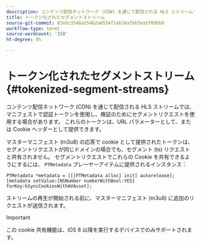 ```yaml
---
description: コンテンツ配信ネットワーク (CDN) を通じて配信される HLS ストリームでは、マニフェストで認証トークンを使用し、検証のためにセグメントリクエストを使用する場合があります。 これらのトークンは、URL パラメーターとして、または Cookie ヘッダーとして提供できます。
title: トークン化されたセグメントストリーム
source-git-commit: 02ebc3548a254b2a6554f1ab34afbb3ea5f09bb8
workflow-type: tm+mt
source-wordcount: '159'
ht-degree: 0%

---
```


# トークン化されたセグメントストリーム{#tokenized-segment-streams}

コンテンツ配信ネットワーク (CDN) を通じて配信される HLS ストリームでは、マニフェストで認証トークンを使用し、検証のためにセグメントリクエストを使用する場合があります。 これらのトークンは、URL パラメーターとして、または Cookie ヘッダーとして提供できます。

マスターマニフェスト (m3u8) の応答で cookie として提供されたトークンは、セグメントリクエストが同じドメインの場合でも、セグメント (ts) リクエストと共有されません。 セグメントリクエストでこれらの Cookie を共有できるようにするには、 `PTMetadata` プレーヤーアイテムに提供されるインスタンス： 

```
PTMetadata *metadata = [[[PTMetadata alloc] init] autorelease]; 
[metadata setValue:[NSNumber numberWithBool:YES] forKey:kSyncCookiesWithAVAsset]; 
```

ストリームの再生が開始される前に、マスターマニフェスト (m3u8) に追加のリクエストが送信されます。

>[!IMPORTANT]
>
>この cookie 共有機能は、iOS 8 以降を実行するデバイスでのみサポートされます。
